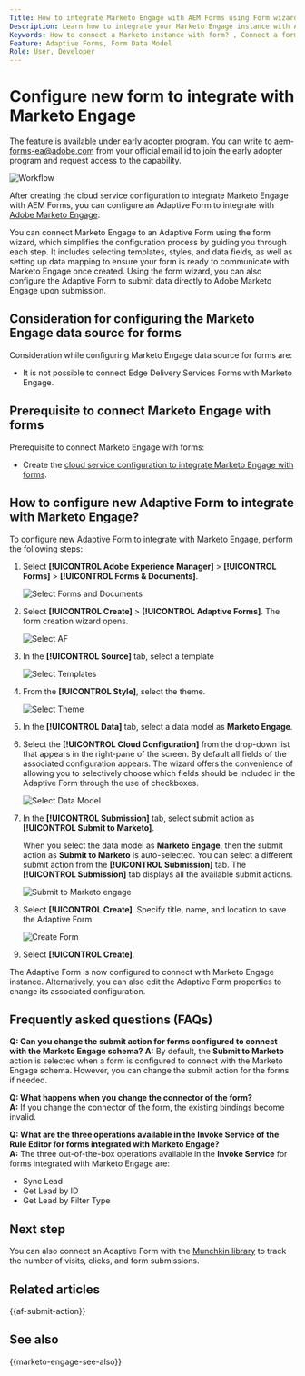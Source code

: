 ```yaml
---
Title: How to integrate Marketo Engage with AEM Forms using Form wizard?
Description: Learn how to integrate your Marketo Engage instance with AEM Forms using form wizard.
Keywords: How to connect a Marketo instance with form? , Connect a form to Marketo, Integrate a form with Marketo Engage, Integrate an Adaptive Form with a Marketo instance. 
Feature: Adaptive Forms, Form Data Model
Role: User, Developer
---
```


# Configure new form to integrate with Marketo Engage 

<span class="preview"> The feature is available under early adopter program. You can write to aem-forms-ea@adobe.com from your official email id to join the early adopter program and request access to the capability. </span>

![Workflow](/help/forms/assets/workflow-marketo-4.png)

After creating the cloud service configuration to integrate Marketo Engage with AEM Forms, you can configure an Adaptive Form to integrate with [Adobe Marketo Engage](https://experienceleague.adobe.com/en/docs/marketo/using/home). 

You can connect Marketo Engage to an Adaptive Form using the form wizard, which simplifies the configuration process by guiding you through each step. It includes selecting templates, styles, and data fields, as well as setting up data mapping to ensure your form is ready to communicate with Marketo Engage once created. Using the form wizard, you can also configure the Adaptive Form to submit data directly to Adobe Marketo Engage upon submission.

## Consideration for configuring the Marketo Engage data source for forms

Consideration while configuring Marketo Engage data source for forms are:

* It is not possible to connect Edge Delivery Services Forms with Marketo Engage.

## Prerequisite to connect Marketo Engage with forms

Prerequisite to connect Marketo Engage with forms:

* Create the [cloud service configuration to integrate Marketo Engage with forms](/help/forms/integrate-form-to-marketo-engage.md).

## How to configure new Adaptive Form to integrate with Marketo Engage?

To configure new Adaptive Form to integrate with Marketo Engage, perform the following steps:

1. Select **[!UICONTROL Adobe Experience Manager]** &gt; **[!UICONTROL Forms]** &gt; **[!UICONTROL Forms & Documents]**.

    ![Select Forms and Documents](/help/forms/assets/select-forms.png)

1. Select **[!UICONTROL Create]**  &gt; **[!UICONTROL Adaptive Forms]**. The form creation wizard opens. 

    ![Select AF](/help/forms/assets/select-create-forms.png)

1. In the **[!UICONTROL Source]** tab, select a template 

    ![Select Templates](/help/forms/assets/select-template.png)

1. From the **[!UICONTROL Style]**, select the theme.

    ![Select Theme](/help/forms/assets/select-form-theme.png)


1. In the **[!UICONTROL Data]** tab, select a data model as **Marketo Engage**.

1. Select the **[!UICONTROL Cloud Configuration]** from the drop-down list that appears in the right-pane of the screen. 
    By default all fields of the associated configuration appears. The wizard offers the convenience of allowing you to selectively choose which fields should be included in the Adaptive Form through the use of checkboxes. 

    ![Select Data Model](/help/forms/assets/select-marketo-data.png)

1. In the **[!UICONTROL Submission]** tab, select submit action as **[!UICONTROL Submit to Marketo]**.

    When you select the data model as **Marketo Engage**, then the submit action as **Submit to Marketo**  is auto-selected. You can select a different submit action from the **[!UICONTROL Submission]** tab. The **[!UICONTROL Submission]** tab displays all the available submit actions.

    ![Submit to Marketo engage](/help/forms/assets/select-marketo-engage.png)

1. Select **[!UICONTROL Create]**. Specify title, name, and location to save the Adaptive Form.

    ![Create Form](/help/forms/assets/create-marketo-form.png)

1. Select **[!UICONTROL Create]**.

The Adaptive Form is now configured to connect with Marketo Engage instance. Alternatively, you can also edit the Adaptive Form properties to change its associated configuration.

## Frequently asked questions (FAQs)

**Q: Can you change the submit action for forms configured to connect with the Marketo Engage schema?** 
    **A:** By default, the **Submit to Marketo** action is selected when a form is configured to connect with the Marketo Engage schema. However, you can change the submit action for the forms if needed.


**Q: What happens when you change the connector of the form?**  
    **A:** If you change the connector of the form, the existing bindings become invalid.

**Q: What are the three operations available in the Invoke Service of the Rule Editor for forms integrated with Marketo Engage?**  
    **A:** The three out-of-the-box operations available in the **Invoke Service** for forms integrated with Marketo Engage are:
* Sync Lead
* Get Lead by ID
* Get Lead by Filter Type

## Next step

You can also connect an Adaptive Form with the [Munchkin library](https://experienceleague.adobe.com/en/docs/marketo/using/product-docs/administration/setup/munchkin) to track the number of visits, clicks, and form submissions.

## Related articles

{{af-submit-action}}

## See also

{{marketo-engage-see-also}}
